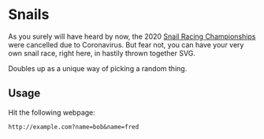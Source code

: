 # Snails

As you surely will have heard by now, the 2020
[Snail Racing Championships](http://www.snailracing.net/) were cancelled due to
Coronavirus. But fear not, you can have your very own snail race, right here,
in hastily thrown together SVG.

Doubles up as a unique way of picking a random thing.

## Usage

Hit the following webpage:

```
http://example.com?name=bob&name=fred
```
